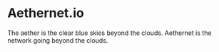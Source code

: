 # Aethernet.io
The aether is the clear blue skies beyond the clouds.  Aethernet is the network going beyond the clouds.
